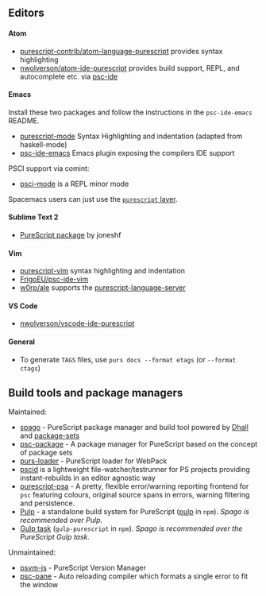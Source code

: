 
## Editors

#### Atom

- [purescript-contrib/atom-language-purescript](https://github.com/purescript-contrib/atom-language-purescript) provides syntax highlighting
- [nwolverson/atom-ide-purescript](https://github.com/nwolverson/atom-ide-purescript) provides build support,   REPL, and autocomplete etc. via [psc-ide](https://github.com/purescript/purescript/tree/master/psc-ide)

#### Emacs
Install these two packages and follow the instructions in the `psc-ide-emacs` README.
- [purescript-mode](https://github.com/purescript-emacs/purescript-mode) Syntax Highlighting and indentation (adapted from haskell-mode)
- [psc-ide-emacs](https://github.com/purescript-emacs/psc-ide-emacs) Emacs plugin exposing the compilers IDE support

PSCI support via comint:

- [psci-mode](https://github.com/purescript-emacs/emacs-psci) is a REPL minor mode

Spacemacs users can just use the [`purescript` layer](https://github.com/syl20bnr/spacemacs/tree/master/layers/%2Blang/purescript).

#### Sublime Text 2

- [PureScript package](https://sublime.wbond.net/search/PureScript) by joneshf

#### Vim

- [purescript-vim](https://github.com/raichoo/purescript-vim) syntax highlighting and indentation
- [FrigoEU/psc-ide-vim](https://github.com/FrigoEU/psc-ide-vim/)
- [w0rp/ale](https://github.com/w0rp/ale) supports the [purescript-language-server](https://github.com/nwolverson/purescript-language-server)

#### VS Code

- [nwolverson/vscode-ide-purescript](https://github.com/nwolverson/vscode-ide-purescript)

#### General

- To generate `TAGS` files, use `purs docs --format etags` (or `--format ctags`)

## Build tools and package managers

Maintained:
- [spago](https://github.com/purescript/spago) - PureScript package manager and build tool powered by [Dhall](https://github.com/dhall-lang/dhall-lang) and [package-sets](https://github.com/purescript/package-sets)
- [psc-package](https://github.com/purescript/psc-package) - A package manager for PureScript based on the concept of package sets
- [purs-loader](https://github.com/ethul/purs-loader/) - PureScript loader for WebPack
- [pscid](https://github.com/kRITZCREEK/pscid) is a lightweight file-watcher/testrunner for PS projects providing instant-rebuilds in an editor agnostic way
- [purescript-psa](https://github.com/natefaubion/purescript-psa) - A pretty, flexible error/warning reporting frontend for `psc` featuring colours, original source spans in errors, warning filtering and persistence.
- [Pulp](https://github.com/purescript-contrib/pulp) - a standalone build system for PureScript ([pulp](https://www.npmjs.com/package/pulp) in `npm`). *Spago is recommended over Pulp.*
- [Gulp task](https://github.com/purescript-contrib/gulp-purescript) (`gulp-purescript` in `npm`). *Spago is recommended over the PureScript Gulp task.*

Unmaintained:
- [psvm-js](https://github.com/ThomasCrvsr/psvm-js) - PureScript Version Manager
- [psc-pane](https://github.com/anttih/psc-pane) - Auto reloading compiler which formats a single error to fit the window
